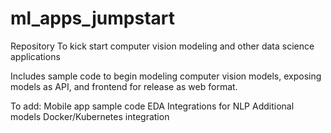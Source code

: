 # ml_apps_jumpstart
Repository To kick start computer vision modeling and other data science applications

Includes sample code to begin modeling computer vision models, exposing models as API, and frontend for release as web format. 

To add: 
Mobile app sample code
EDA
Integrations for NLP 
Additional models
Docker/Kubernetes integration


